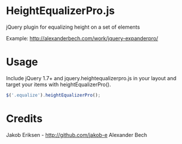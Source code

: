HeightEqualizerPro.js
==================

jQuery plugin for equalizing height on a set of elements

Example: http://alexanderbech.com/work/jquery-expanderpro/

Usage
==================
Include jQuery 1.7+ and jquery.heightequalizerpro.js in your layout and target your items with heightEqualizerPro().
```javascript
$('.equalize').heightEqualizerPro();
```

Credits
==================
Jakob Eriksen - http://github.com/jakob-e
Alexander Bech
